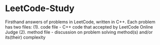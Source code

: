 # LeetCode-Study
Firsthand answers of problems in LeetCode, written in C++.
Each problem has two files:
(1). code file - C++ code that accepted by LeetCode Online Judge
(2). method file - discussion on problem solving method(s) and/or its(their) complexity
